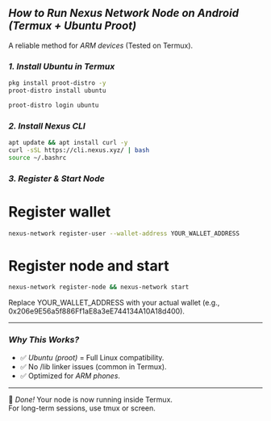 ## *How to Run Nexus Network Node on Android (Termux + Ubuntu Proot)*
A reliable method for *ARM devices* (Tested on Termux).

### *1. Install Ubuntu in Termux*
```bash
pkg install proot-distro -y
proot-distro install ubuntu
```
```bash
proot-distro login ubuntu
```
### *2. Install Nexus CLI*
```bash
apt update && apt install curl -y
curl -sSL https://cli.nexus.xyz/ | bash
source ~/.bashrc
```

### *3. Register & Start Node*
# Register wallet
```bash
nexus-network register-user --wallet-address YOUR_WALLET_ADDRESS
```
# Register node and start
```bash
nexus-network register-node && nexus-network start
```
Replace YOUR_WALLET_ADDRESS with your actual wallet (e.g., 0x206e9E56a5f886Ff1aE8a3eE744134A10A18d400).

---

### *Why This Works?*
- ✅ *Ubuntu (proot)* = Full Linux compatibility.  
- ✅ No /lib linker issues (common in Termux).  
- ✅ Optimized for *ARM phones*.  

---

🚀 *Done!* Your node is now running inside Termux.  
For long-term sessions, use tmux or screen.

